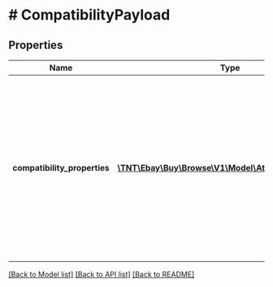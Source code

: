 # # CompatibilityPayload

## Properties

Name | Type | Description | Notes
------------ | ------------- | ------------- | -------------
**compatibility_properties** | [**\TNT\Ebay\Buy\Browse\V1\Model\AttributeNameValue[]**](AttributeNameValue.md) | An array of attribute name/value pairs used to define a specific product. For example: If you wanted to specify a specific car, one of the name/value pairs would be &lt;br /&gt;&lt;code&gt;\&quot;name\&quot; : \&quot;Year\&quot;, &lt;br /&gt;\&quot;value\&quot; : \&quot;2019\&quot;&lt;/code&gt;  &lt;p&gt; For a list of the attributes required for cars and trucks and motorcycles see &lt;a href&#x3D;\&quot;/api-docs/buy/static/api-browse.html#Check\&quot;&gt;Check compatibility&lt;/a&gt; in the Buy Integration Guide.&lt;/p&gt; | [optional]

[[Back to Model list]](../../README.md#models) [[Back to API list]](../../README.md#endpoints) [[Back to README]](../../README.md)
